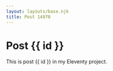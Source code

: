 ```yaml
---
layout: layouts/base.njk
title: Post 14970
---
```


# Post {{ id }}

This is post {{ id }} in my Eleventy project.
